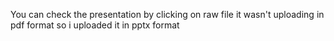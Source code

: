 You can check the presentation by clicking on raw file it wasn't uploading in pdf format so i uploaded it in pptx format

